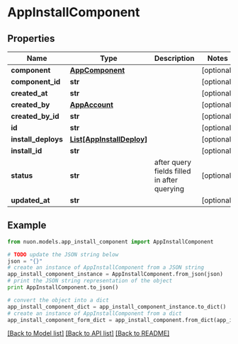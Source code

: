 # AppInstallComponent


## Properties

Name | Type | Description | Notes
------------ | ------------- | ------------- | -------------
**component** | [**AppComponent**](AppComponent.md) |  | [optional] 
**component_id** | **str** |  | [optional] 
**created_at** | **str** |  | [optional] 
**created_by** | [**AppAccount**](AppAccount.md) |  | [optional] 
**created_by_id** | **str** |  | [optional] 
**id** | **str** |  | [optional] 
**install_deploys** | [**List[AppInstallDeploy]**](AppInstallDeploy.md) |  | [optional] 
**install_id** | **str** |  | [optional] 
**status** | **str** | after query fields filled in after querying | [optional] 
**updated_at** | **str** |  | [optional] 

## Example

```python
from nuon.models.app_install_component import AppInstallComponent

# TODO update the JSON string below
json = "{}"
# create an instance of AppInstallComponent from a JSON string
app_install_component_instance = AppInstallComponent.from_json(json)
# print the JSON string representation of the object
print AppInstallComponent.to_json()

# convert the object into a dict
app_install_component_dict = app_install_component_instance.to_dict()
# create an instance of AppInstallComponent from a dict
app_install_component_form_dict = app_install_component.from_dict(app_install_component_dict)
```
[[Back to Model list]](../README.md#documentation-for-models) [[Back to API list]](../README.md#documentation-for-api-endpoints) [[Back to README]](../README.md)


